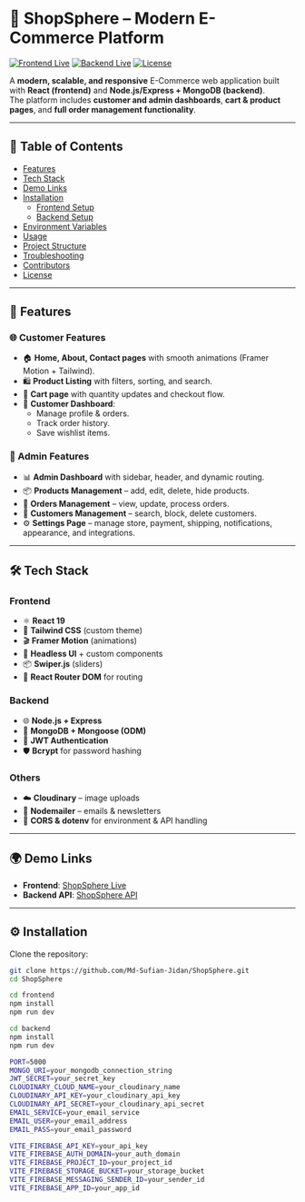 # 🛒 ShopSphere – Modern E-Commerce Platform

[![Frontend Live](https://img.shields.io/badge/Frontend-Live-green?style=flat&logo=vercel)](https://shop-sphere-sooty.vercel.app/)
[![Backend Live](https://img.shields.io/badge/Backend-Live-blue?style=flat&logo=vercel)](https://shopsphere-backend-one.vercel.app/)
[![License](https://img.shields.io/badge/License-ISC-purple.svg)](./LICENSE)

A **modern, scalable, and responsive** E-Commerce web application built with **React (frontend)** and **Node.js/Express + MongoDB (backend)**.  
The platform includes **customer and admin dashboards**, **cart & product pages**, and **full order management functionality**.

---

## 📑 Table of Contents

- [Features](#-features)
- [Tech Stack](#-tech-stack)
- [Demo Links](#-demo-links)
- [Installation](#-installation)
  - [Frontend Setup](#frontend-setup)
  - [Backend Setup](#backend-setup)
- [Environment Variables](#-environment-variables)
- [Usage](#-usage)
- [Project Structure](#-project-structure)
- [Troubleshooting](#-troubleshooting)
- [Contributors](#-contributors)
- [License](#-license)

---

## 🚀 Features

### 🌐 Customer Features
- 🏠 **Home, About, Contact pages** with smooth animations (Framer Motion + Tailwind).
- 🛍️ **Product Listing** with filters, sorting, and search.
- 🛒 **Cart page** with quantity updates and checkout flow.
- 👤 **Customer Dashboard**:
  - Manage profile & orders.
  - Track order history.
  - Save wishlist items.

### 🔑 Admin Features
- 📊 **Admin Dashboard** with sidebar, header, and dynamic routing.
- 📦 **Products Management** – add, edit, delete, hide products.
- 🧾 **Orders Management** – view, update, process orders.
- 👥 **Customers Management** – search, block, delete customers.
- ⚙️ **Settings Page** – manage store, payment, shipping, notifications, appearance, and integrations.

---

## 🛠️ Tech Stack

### Frontend
- ⚛️ **React 19**  
- 🎨 **Tailwind CSS** (custom theme)  
- 🎬 **Framer Motion** (animations)  
- 🧩 **Headless UI** + custom components  
- 📦 **Swiper.js** (sliders)  
- 🔗 **React Router DOM** for routing  

### Backend
- 🌐 **Node.js + Express**  
- 🍃 **MongoDB + Mongoose (ODM)**  
- 🔑 **JWT Authentication**  
- 🛡️ **Bcrypt** for password hashing  

### Others
- ☁️ **Cloudinary** – image uploads  
- 📩 **Nodemailer** – emails & newsletters  
- 🔌 **CORS & dotenv** for environment & API handling  

---

## 🌍 Demo Links

- **Frontend**: [ShopSphere Live](https://shop-sphere-sooty.vercel.app/)  
- **Backend API**: [ShopSphere API](https://shopsphere-backend-one.vercel.app/)  

---

## ⚙️ Installation

Clone the repository:

```bash
git clone https://github.com/Md-Sufian-Jidan/ShopSphere.git
cd ShopSphere

cd frontend
npm install
npm run dev

cd backend
npm install
npm run dev

PORT=5000
MONGO_URI=your_mongodb_connection_string
JWT_SECRET=your_secret_key
CLOUDINARY_CLOUD_NAME=your_cloudinary_name
CLOUDINARY_API_KEY=your_cloudinary_api_key
CLOUDINARY_API_SECRET=your_cloudinary_api_secret
EMAIL_SERVICE=your_email_service
EMAIL_USER=your_email_address
EMAIL_PASS=your_email_password

VITE_FIREBASE_API_KEY=your_api_key
VITE_FIREBASE_AUTH_DOMAIN=your_auth_domain
VITE_FIREBASE_PROJECT_ID=your_project_id
VITE_FIREBASE_STORAGE_BUCKET=your_storage_bucket
VITE_FIREBASE_MESSAGING_SENDER_ID=your_sender_id
VITE_FIREBASE_APP_ID=your_app_id
